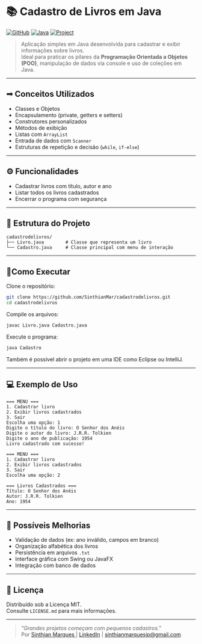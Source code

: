 # 📚 Cadastro de Livros em Java

[![GitHub](https://img.shields.io/badge/GitHub-100000?style=for-the-badge&logo=github&logoColor=white)](https://github.com/sinthianmarques)
[![Java](https://img.shields.io/badge/Java-ED8B00?style=for-the-badge&logo=java&logoColor=white)](https://www.oracle.com/java/)
[![Project](https://img.shields.io/badge/-Project-blueviolet?style=for-the-badge)]()

> Aplicação simples em Java desenvolvida para cadastrar e exibir informações sobre livros.  
> Ideal para praticar os pilares da **Programação Orientada a Objetos (POO)**, manipulação de dados via console e uso de coleções em Java.

---

## ➟  Conceitos Utilizados 

- Classes e Objetos  
- Encapsulamento (private, getters e setters)  
- Construtores personalizados  
- Métodos de exibição  
- Listas com `ArrayList`  
- Entrada de dados com `Scanner`  
- Estruturas de repetição e decisão (`while`, `if-else`)

---

## ⚙️ Funcionalidades

- Cadastrar livros com título, autor e ano  
- Listar todos os livros cadastrados  
- Encerrar o programa com segurança

---

## 📁 Estrutura do Projeto

```
cadastrodelivros/
├── Livro.java        # Classe que representa um livro
└── Cadastro.java     # Classe principal com menu de interação
```

---

## 🔹Como Executar

Clone o repositório:

```bash
git clone https://github.com/SinthianMar/cadastrodelivros.git
cd cadastrodelivros
```

Compile os arquivos:

```bash
javac Livro.java Cadastro.java
```

Execute o programa:

```bash
java Cadastro
```

Também é possível abrir o projeto em uma IDE como Eclipse ou IntelliJ.

---

## 💻 Exemplo de Uso

```
=== MENU ===
1. Cadastrar livro
2. Exibir livros cadastrados
3. Sair
Escolha uma opção: 1
Digite o título do livro: O Senhor dos Anéis
Digite o autor do livro: J.R.R. Tolkien
Digite o ano de publicação: 1954
Livro cadastrado com sucesso!

=== MENU ===
1. Cadastrar livro
2. Exibir livros cadastrados
3. Sair
Escolha uma opção: 2

=== Livros Cadastrados ===
Título: O Senhor dos Anéis
Autor: J.R.R. Tolkien
Ano: 1954
```

---

## 🔧 Possíveis Melhorias

- Validação de dados (ex: ano inválido, campos em branco)  
- Organização alfabética dos livros  
- Persistência em arquivos `.txt`  
- Interface gráfica com Swing ou JavaFX  
- Integração com banco de dados
---

## 📜 Licença

Distribuído sob a Licença MIT.  
Consulte `LICENSE.md` para mais informações.

---

> _"Grandes projetos começam com pequenos cadastros."_  
Por [Sinthian Marques ](https://github.com/SinthianMar) | [LinkedIn](https://www.linkedin.com/in/sinthianmarques) | sinthianmarquesjp@gmail.com

